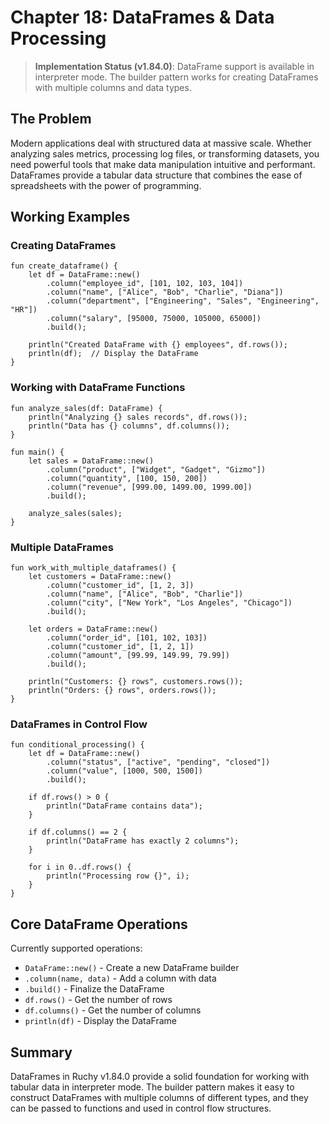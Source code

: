 # Chapter 18: DataFrames & Data Processing

> **Implementation Status (v1.84.0)**: DataFrame support is available in interpreter mode. The builder pattern works for creating DataFrames with multiple columns and data types.

## The Problem

Modern applications deal with structured data at massive scale. Whether analyzing sales metrics, processing log files, or transforming datasets, you need powerful tools that make data manipulation intuitive and performant. DataFrames provide a tabular data structure that combines the ease of spreadsheets with the power of programming.

## Working Examples

### Creating DataFrames

```ruchy
fun create_dataframe() {
    let df = DataFrame::new()
        .column("employee_id", [101, 102, 103, 104])
        .column("name", ["Alice", "Bob", "Charlie", "Diana"])
        .column("department", ["Engineering", "Sales", "Engineering", "HR"])
        .column("salary", [95000, 75000, 105000, 65000])
        .build();
    
    println("Created DataFrame with {} employees", df.rows());
    println(df);  // Display the DataFrame
}
```

### Working with DataFrame Functions

```ruchy
fun analyze_sales(df: DataFrame) {
    println("Analyzing {} sales records", df.rows());
    println("Data has {} columns", df.columns());
}

fun main() {
    let sales = DataFrame::new()
        .column("product", ["Widget", "Gadget", "Gizmo"])
        .column("quantity", [100, 150, 200])
        .column("revenue", [999.00, 1499.00, 1999.00])
        .build();
    
    analyze_sales(sales);
}
```

### Multiple DataFrames

```ruchy
fun work_with_multiple_dataframes() {
    let customers = DataFrame::new()
        .column("customer_id", [1, 2, 3])
        .column("name", ["Alice", "Bob", "Charlie"])
        .column("city", ["New York", "Los Angeles", "Chicago"])
        .build();
    
    let orders = DataFrame::new()
        .column("order_id", [101, 102, 103])
        .column("customer_id", [1, 2, 1])
        .column("amount", [99.99, 149.99, 79.99])
        .build();
    
    println("Customers: {} rows", customers.rows());
    println("Orders: {} rows", orders.rows());
}
```

### DataFrames in Control Flow

```ruchy
fun conditional_processing() {
    let df = DataFrame::new()
        .column("status", ["active", "pending", "closed"])
        .column("value", [1000, 500, 1500])
        .build();
    
    if df.rows() > 0 {
        println("DataFrame contains data");
    }
    
    if df.columns() == 2 {
        println("DataFrame has exactly 2 columns");
    }
    
    for i in 0..df.rows() {
        println("Processing row {}", i);
    }
}
```

## Core DataFrame Operations

Currently supported operations:

- `DataFrame::new()` - Create a new DataFrame builder
- `.column(name, data)` - Add a column with data
- `.build()` - Finalize the DataFrame
- `df.rows()` - Get the number of rows
- `df.columns()` - Get the number of columns
- `println(df)` - Display the DataFrame

## Summary

DataFrames in Ruchy v1.84.0 provide a solid foundation for working with tabular data in interpreter mode. The builder pattern makes it easy to construct DataFrames with multiple columns of different types, and they can be passed to functions and used in control flow structures.